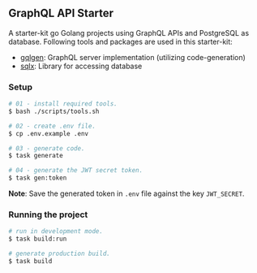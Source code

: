 ## GraphQL API Starter

A starter-kit go Golang projects using GraphQL APIs and PostgreSQL as database. Following tools and packages are used in this starter-kit:

- [gqlgen](https://gqlgen.com): GraphQL server implementation (utilizing code-generation)
- [sqlx](https://jmoiron.github.io/sqlx): Library for accessing database


### Setup

```bash
# 01 - install required tools.
$ bash ./scripts/tools.sh

# 02 - create .env file.
$ cp .env.example .env

# 03 - generate code.
$ task generate

# 04 - generate the JWT secret token.
$ task gen:token
```

**Note**: Save the generated token in `.env` file against the key `JWT_SECRET`.


### Running the project

```bash
# run in development mode.
$ task build:run

# generate production build.
$ task build
```
